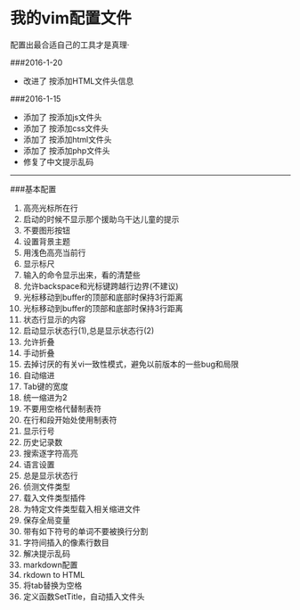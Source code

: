 我的vim配置文件
===
配置出最合适自己的工具才是真理·


###2016-1-20
* 改进了 按<F5>添加HTML文件头信息 

###2016-1-15
* 添加了 按<F5>添加js文件头
* 添加了 按<F5>添加css文件头
* 添加了 按<F5>添加html文件头
* 添加了 按<F5>添加php文件头
* 修复了中文提示乱码


****
###基本配置
1. 高亮光标所在行
2. 启动的时候不显示那个援助乌干达儿童的提示
3. 不要图形按钮  
4. 设置背景主题  
5. 用浅色高亮当前行  
6. 显示标尺
7. 输入的命令显示出来，看的清楚些  
8. 允许backspace和光标键跨越行边界(不建议)  
9. 光标移动到buffer的顶部和底部时保持3行距离 
10. 光标移动到buffer的顶部和底部时保持3行距离  
11. 状态行显示的内容 
12. 启动显示状态行(1),总是显示状态行(2)  
13. 允许折叠  
14. 手动折叠  
15. 去掉讨厌的有关vi一致性模式，避免以前版本的一些bug和局限  
16. 自动缩进
17. Tab键的宽度
18. 统一缩进为2
19. 不要用空格代替制表符
20. 在行和段开始处使用制表符
21. 显示行号
22. 历史记录数
23. 搜索逐字符高亮
24. 语言设置
25. 总是显示状态行
26. 侦测文件类型
27. 载入文件类型插件
28. 为特定文件类型载入相关缩进文件
29. 保存全局变量
30. 带有如下符号的单词不要被换行分割
31. 字符间插入的像素行数目
32. 解决提示乱码
33. markdown配置
34. rkdown to HTML 
35. 将tab替换为空格
36. 定义函数SetTitle，自动插入文件头 
